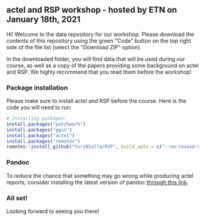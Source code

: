 ## actel and RSP workshop - hosted by ETN on January 18th, 2021

Hi! Welcome to the data repository for our workshop. Please download the contents of this repository using the green "Code" button on the top right side of the file list (select the "Download ZIP" option).

In the downloaded folder, you will find data that will be used during our course, as well as a copy of the papers providing some background on actel and RSP. We highly recommend that you read them before the workshop!

### Package installation

Please make sure to install actel and RSP before the course. Here is the code you will need to run:

```r
# Installing packages:
install.packages("patchwork")
install.packages("ggsn")
install.packages("actel")
install.packages("remotes")
remotes::install_github("YuriNiella/RSP", build_opts = c("--no-resave-data", "--no-manual"), build_vignettes = TRUE)
```

### Pandoc

To reduce the chance that something may go wrong while producing actel reports, consider installing the latest version of pandoc [through this link](https://pandoc.org/installing.html).


### All set!

Looking forward to seeing you there!
